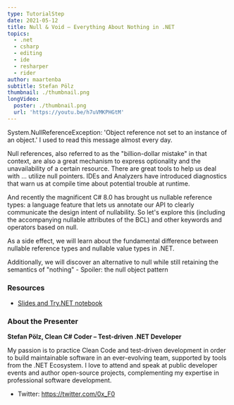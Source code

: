 ```yaml
---
type: TutorialStep
date: 2021-05-12
title: Null & Void – Everything About Nothing in .NET
topics:
  - .net
  - csharp
  - editing
  - ide
  - resharper
  - rider
author: maartenba
subtitle: Stefan Pölz
thumbnail: ./thumbnail.png
longVideo:
  poster: ./thumbnail.png
  url: 'https://youtu.be/h7uVMKPHGtM'
---
```


System.NullReferenceException: 'Object reference not set to an instance of an object.'
I used to read this message almost every day.

Null references, also referred to as the "billion-dollar mistake" in that context, are also a great mechanism to express optionality and the unavailability of a certain resource.
There are great tools to help us deal with ... utilize null pointers.
IDEs and Analyzers have introduced diagnostics that warn us at compile time about potential trouble at runtime.

And recently the magnificent C# 8.0 has brought us nullable reference types: a language feature that lets us annotate our API to clearly communicate the design intent of nullability.
So let's explore this (including the accompanying nullable attributes of the BCL) and other keywords and operators based on null.

As a side effect, we will learn about the fundamental difference between nullable reference types and nullable value types in .NET.

Additionally, we will discover an alternative to null while still retaining the semantics of "nothing" - Spoiler: the null object pattern

### Resources

* [Slides and Try.NET notebook](https://github.com/Flash0ver/F0-Talks-NullVoid)

### About the Presenter

**Stefan Pölz, Clean C# Coder – Test-driven .NET Developer**

My passion is to practice Clean Code and test-driven development in order to build maintainable software in an ever-evolving team, supported by tools from the .NET Ecosystem. I love to attend and speak at public developer events and author open-source projects, complementing my expertise in professional software development.

* Twitter: https://twitter.com/0x_F0
